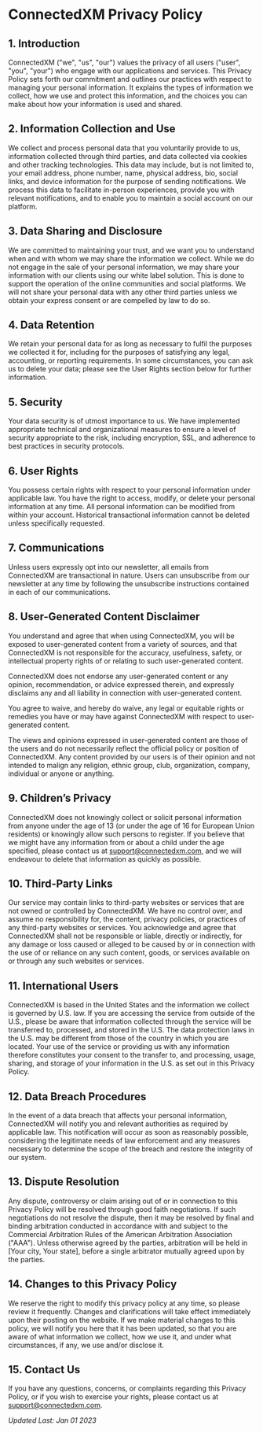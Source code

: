 # ConnectedXM Privacy Policy

## 1. Introduction

ConnectedXM ("we", "us", "our") values the privacy of all users ("user", "you", "your") who engage with our applications and services. This Privacy Policy sets forth our commitment and outlines our practices with respect to managing your personal information. It explains the types of information we collect, how we use and protect this information, and the choices you can make about how your information is used and shared.

## 2. Information Collection and Use

We collect and process personal data that you voluntarily provide to us, information collected through third parties, and data collected via cookies and other tracking technologies. This data may include, but is not limited to, your email address, phone number, name, physical address, bio, social links, and device information for the purpose of sending notifications. We process this data to facilitate in-person experiences, provide you with relevant notifications, and to enable you to maintain a social account on our platform.

## 3. Data Sharing and Disclosure

We are committed to maintaining your trust, and we want you to understand when and with whom we may share the information we collect. While we do not engage in the sale of your personal information, we may share your information with our clients using our white label solution. This is done to support the operation of the online communities and social platforms. We will not share your personal data with any other third parties unless we obtain your express consent or are compelled by law to do so.

## 4. Data Retention

We retain your personal data for as long as necessary to fulfil the purposes we collected it for, including for the purposes of satisfying any legal, accounting, or reporting requirements. In some circumstances, you can ask us to delete your data; please see the User Rights section below for further information.

## 5. Security

Your data security is of utmost importance to us. We have implemented appropriate technical and organizational measures to ensure a level of security appropriate to the risk, including encryption, SSL, and adherence to best practices in security protocols.

## 6. User Rights

You possess certain rights with respect to your personal information under applicable law. You have the right to access, modify, or delete your personal information at any time. All personal information can be modified from within your account. Historical transactional information cannot be deleted unless specifically requested.

## 7. Communications

Unless users expressly opt into our newsletter, all emails from ConnectedXM are transactional in nature. Users can unsubscribe from our newsletter at any time by following the unsubscribe instructions contained in each of our communications.

## 8. User-Generated Content Disclaimer

You understand and agree that when using ConnectedXM, you will be exposed to user-generated content from a variety of sources, and that ConnectedXM is not responsible for the accuracy, usefulness, safety, or intellectual property rights of or relating to such user-generated content.

ConnectedXM does not endorse any user-generated content or any opinion, recommendation, or advice expressed therein, and expressly disclaims any and all liability in connection with user-generated content.

You agree to waive, and hereby do waive, any legal or equitable rights or remedies you have or may have against ConnectedXM with respect to user-generated content.

The views and opinions expressed in user-generated content are those of the users and do not necessarily reflect the official policy or position of ConnectedXM. Any content provided by our users is of their opinion and not intended to malign any religion, ethnic group, club, organization, company, individual or anyone or anything.

## 9. Children’s Privacy

ConnectedXM does not knowingly collect or solicit personal information from anyone under the age of 13 (or under the age of 16 for European Union residents) or knowingly allow such persons to register. If you believe that we might have any information from or about a child under the age specified, please contact us at support@connectedxm.com, and we will endeavour to delete that information as quickly as possible.

## 10. Third-Party Links

Our service may contain links to third-party websites or services that are not owned or controlled by ConnectedXM. We have no control over, and assume no responsibility for, the content, privacy policies, or practices of any third-party websites or services. You acknowledge and agree that ConnectedXM shall not be responsible or liable, directly or indirectly, for any damage or loss caused or alleged to be caused by or in connection with the use of or reliance on any such content, goods, or services available on or through any such websites or services.

## 11. International Users

ConnectedXM is based in the United States and the information we collect is governed by U.S. law. If you are accessing the service from outside of the U.S., please be aware that information collected through the service will be transferred to, processed, and stored in the U.S. The data protection laws in the U.S. may be different from those of the country in which you are located. Your use of the service or providing us with any information therefore constitutes your consent to the transfer to, and processing, usage, sharing, and storage of your information in the U.S. as set out in this Privacy Policy.

## 12. Data Breach Procedures

In the event of a data breach that affects your personal information, ConnectedXM will notify you and relevant authorities as required by applicable law. This notification will occur as soon as reasonably possible, considering the legitimate needs of law enforcement and any measures necessary to determine the scope of the breach and restore the integrity of our system.

## 13. Dispute Resolution

Any dispute, controversy or claim arising out of or in connection to this Privacy Policy will be resolved through good faith negotiations. If such negotiations do not resolve the dispute, then it may be resolved by final and binding arbitration conducted in accordance with and subject to the Commercial Arbitration Rules of the American Arbitration Association ("AAA"). Unless otherwise agreed by the parties, arbitration will be held in [Your city, Your state], before a single arbitrator mutually agreed upon by the parties.

## 14. Changes to this Privacy Policy

We reserve the right to modify this privacy policy at any time, so please review it frequently. Changes and clarifications will take effect immediately upon their posting on the website. If we make material changes to this policy, we will notify you here that it has been updated, so that you are aware of what information we collect, how we use it, and under what circumstances, if any, we use and/or disclose it.

## 15. Contact Us

If you have any questions, concerns, or complaints regarding this Privacy Policy, or if you wish to exercise your rights, please contact us at support@connectedxm.com.

_Updated Last: Jan 01 2023_
